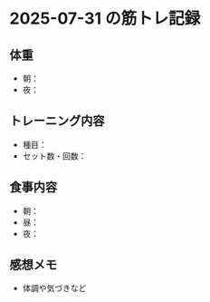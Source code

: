 # 2025-07-31 の筋トレ記録

## 体重
- 朝：
- 夜：

## トレーニング内容
- 種目：
- セット数・回数：

## 食事内容
- 朝：
- 昼：
- 夜：

## 感想メモ
- 体調や気づきなど
